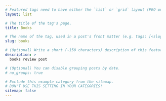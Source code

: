 ```yaml
---
# Featured tags need to have either the `list` or `grid` layout (PRO only).
layout: list

# The title of the tag's page.
title: Books

# The name of the tag, used in a post's front matter (e.g. tags: [<slug>]).
slug: books

# (Optional) Write a short (~150 characters) description of this featured tag.
description: >
  books review post

# (Optional) You can disable grouping posts by date.
# no_groups: true

# Exclude this example category from the sitemap.
# DON'T USE THIS SETTING IN YOUR CATEGORIES!
sitemap: false
---
```

